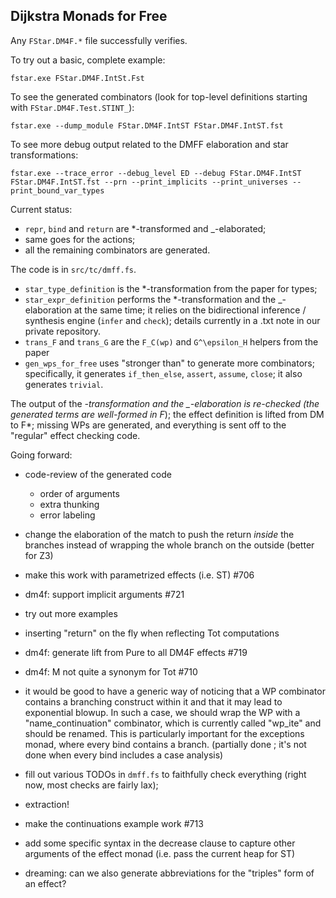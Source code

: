 Dijkstra Monads for Free
------------------------

Any `FStar.DM4F.*` file successfully verifies.

To try out a basic, complete example:

```
fstar.exe FStar.DM4F.IntSt.Fst
```

To see the generated combinators (look for top-level definitions starting with
`FStar.DM4F.Test.STINT_`):

```
fstar.exe --dump_module FStar.DM4F.IntST FStar.DM4F.IntST.fst
```

To see more debug output related to the DMFF elaboration and star
transformations:

```
fstar.exe --trace_error --debug_level ED --debug FStar.DM4F.IntST FStar.DM4F.IntST.fst --prn --print_implicits --print_universes --print_bound_var_types
```

Current status:
- `repr`, `bind` and `return` are *-transformed and _-elaborated;
- same goes for the actions;
- all the remaining combinators are generated.

The code is in `src/tc/dmff.fs`.
- `star_type_definition` is the *-transformation from the paper for types;
- `star_expr_definition` performs the *-transformation and the _-elaboration at
  the same time; it relies on the bidirectional inference / synthesis engine
  (`infer` and `check`); details currently in a .txt note in our private
  repository.
- `trans_F` and `trans_G` are the `F_C(wp)` and `G^\epsilon_H` helpers from the
  paper
- `gen_wps_for_free` uses "stronger than" to generate more combinators;
  specifically, it generates `if_then_else`, `assert`, `assume`, `close`; it
  also generates `trivial`.

The output of the *-transformation and the _-elaboration is re-checked (the
generated terms are well-formed in F*); the effect definition is lifted from DM
to F*; missing WPs are generated, and everything is sent off to the "regular"
effect checking code.

Going forward:
- code-review of the generated code 
  * order of arguments
  * extra thunking
  * error labeling

- change the elaboration of the match to push the return _inside_ the branches
  instead of wrapping the whole branch on the outside (better for Z3)
- make this work with parametrized effects (i.e. ST) #706

- dm4f: support implicit arguments #721
- try out more examples
- inserting "return" on the fly when reflecting Tot computations
- dm4f: generate lift from Pure to all DM4F effects #719

- dm4f: M not quite a synonym for Tot #710 
- it would be good to have a generic way of noticing that a WP
  combinator contains a branching construct within it and that it may
  lead to exponential blowup. In such a case, we should wrap the WP
  with a "name_continuation" combinator, which is currently called
  "wp_ite" and should be renamed. This is particularly important for
  the exceptions monad, where every bind contains a branch.
  (partially done ; it's not done when every bind includes a case analysis)

- fill out various TODOs in `dmff.fs` to faithfully check everything (right now,
  most checks are fairly lax);
- extraction!

- make the continuations example work #713
- add some specific syntax in the decrease clause to capture other arguments
  of the effect monad (i.e. pass the current heap for ST)

- dreaming: can we also generate abbreviations for the "triples" form
  of an effect?
